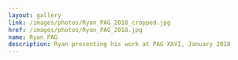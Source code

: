 ```yaml
---
layout: gallery
link: /images/photos/Ryan_PAG_2018_cropped.jpg
href: /images/photos/Ryan_PAG_2018.jpg
name: Ryan_PAG
description: Ryan presenting his work at PAG XXVI, January 2018
---
```

